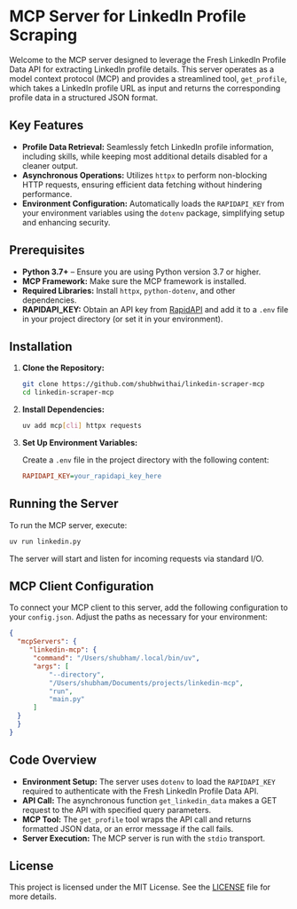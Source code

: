 # MCP Server for LinkedIn Profile Scraping

Welcome to the MCP server designed to leverage the Fresh LinkedIn Profile Data API for extracting LinkedIn profile details. This server operates as a model context protocol (MCP) and provides a streamlined tool, `get_profile`, which takes a LinkedIn profile URL as input and returns the corresponding profile data in a structured JSON format.

## Key Features

- **Profile Data Retrieval:** Seamlessly fetch LinkedIn profile information, including skills, while keeping most additional details disabled for a cleaner output.
- **Asynchronous Operations:** Utilizes `httpx` to perform non-blocking HTTP requests, ensuring efficient data fetching without hindering performance.
- **Environment Configuration:** Automatically loads the `RAPIDAPI_KEY` from your environment variables using the `dotenv` package, simplifying setup and enhancing security.

## Prerequisites

- **Python 3.7+** – Ensure you are using Python version 3.7 or higher.
- **MCP Framework:** Make sure the MCP framework is installed.
- **Required Libraries:** Install `httpx`, `python-dotenv`, and other dependencies.
- **RAPIDAPI_KEY:** Obtain an API key from [RapidAPI](https://rapidapi.com/) and add it to a `.env` file in your project directory (or set it in your environment).

## Installation

1. **Clone the Repository:**

   ```bash
   git clone https://github.com/shubhwithai/linkedin-scraper-mcp
   cd linkedin-scraper-mcp
   ```

2. **Install Dependencies:**

   ```bash
   uv add mcp[cli] httpx requests
   ```


3. **Set Up Environment Variables:**

   Create a `.env` file in the project directory with the following content:

   ```ini
   RAPIDAPI_KEY=your_rapidapi_key_here
   ```

## Running the Server

To run the MCP server, execute:

```bash
uv run linkedin.py
```

The server will start and listen for incoming requests via standard I/O.

## MCP Client Configuration

To connect your MCP client to this server, add the following configuration to your `config.json`. Adjust the paths as necessary for your environment:

```json
{
  "mcpServers": {
     "linkedin-mcp": {
      "command": "/Users/shubham/.local/bin/uv",
      "args": [
          "--directory",
          "/Users/shubham/Documents/projects/linkedin-mcp",
          "run",
          "main.py"
      ]
  }
  }
}
```

## Code Overview

- **Environment Setup:** The server uses `dotenv` to load the `RAPIDAPI_KEY` required to authenticate with the Fresh LinkedIn Profile Data API.
- **API Call:** The asynchronous function `get_linkedin_data` makes a GET request to the API with specified query parameters.
- **MCP Tool:** The `get_profile` tool wraps the API call and returns formatted JSON data, or an error message if the call fails.
- **Server Execution:** The MCP server is run with the `stdio` transport.


## License

This project is licensed under the MIT License. See the [LICENSE](LICENSE) file for more details.
